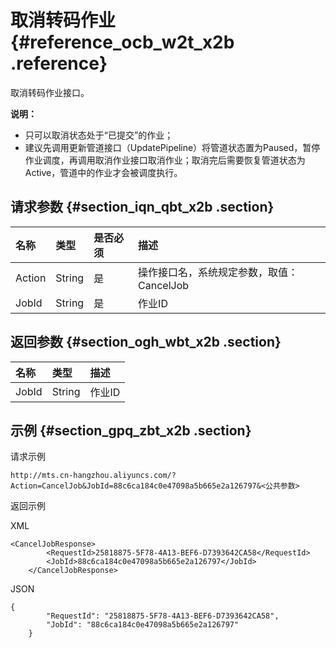 # 取消转码作业 {#reference_ocb_w2t_x2b .reference}

取消转码作业接口。

**说明：** 

-   只可以取消状态处于“已提交”的作业；
-   建议先调用更新管道接口（UpdatePipeline）将管道状态置为Paused，暂停作业调度，再调用取消作业接口取消作业；取消完后需要恢复管道状态为Active，管道中的作业才会被调度执行。

## 请求参数 {#section_iqn_qbt_x2b .section}

|名称|类型|是否必须|描述|
|:-|:-|:---|:-|
|Action|String|是|操作接口名，系统规定参数，取值： CancelJob|
|JobId|String|是|作业ID|

## 返回参数 {#section_ogh_wbt_x2b .section}

|名称|类型|描述|
|:-|:-|:-|
|JobId|String|作业ID|

## 示例 {#section_gpq_zbt_x2b .section}

请求示例

```
http://mts.cn-hangzhou.aliyuncs.com/?Action=CancelJob&JobId=88c6ca184c0e47098a5b665e2a126797&<公共参数>
```

返回示例

XML

```
<CancelJobResponse>
        <RequestId>25818875-5F78-4A13-BEF6-D7393642CA58</RequestId>
        <JobId>88c6ca184c0e47098a5b665e2a126797</JobId>
    </CancelJobResponse>
```

JSON

```
{
        "RequestId": "25818875-5F78-4A13-BEF6-D7393642CA58",
        "JobId": "88c6ca184c0e47098a5b665e2a126797"
    }
```

